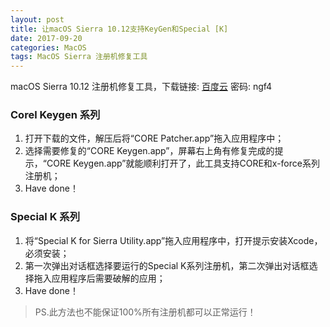 ```yaml
---
layout: post
title: 让macOS Sierra 10.12支持KeyGen和Special [K]
date: 2017-09-20
categories: MacOS
tags: MacOS Sierra 注册机修复工具
---
```

macOS Sierra 10.12 注册机修复工具，下载链接: [百度云](https://pan.baidu.com/s/1nvgd5HJ) 密码: ngf4

### Corel Keygen 系列

1. 打开下载的文件，解压后将“CORE Patcher.app”拖入应用程序中；
2. 选择需要修复的“CORE Keygen.app”，屏幕右上角有修复完成的提示，“CORE Keygen.app”就能顺利打开了，此工具支持CORE和x-force系列注册机；
3. Have done！

### Special K 系列

1. 将“Special K for Sierra Utility.app”拖入应用程序中，打开提示安装Xcode，必须安装；
2. 第一次弹出对话框选择要运行的Special K系列注册机，第二次弹出对话框选择拖入应用程序后需要破解的应用；
3. Have done！

> PS.此方法也不能保证100%所有注册机都可以正常运行！